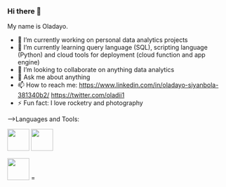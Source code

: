 ### Hi there 👋

 My name is Oladayo.

- 🔭 I’m currently working on personal data analytics projects
- 🌱 I’m currently learning query language (SQL), scripting language (Python) and cloud tools for deployment (cloud function and app engine)
- 👯 I’m looking to collaborate on anything data analytics
- 💬 Ask me about anything
- 📫 How to reach me: https://www.linkedin.com/in/oladayo-siyanbola-381340b2/ https://twitter.com/oladii1
- ⚡ Fun fact: I love rocketry and photography

-->Languages and Tools:

<img src="https://simpleicons.org/icons/mysql.svg" width="50" height="50">

<img src="https://simpleicons.org/icons/python.svg" width="50" height="50">

<img src="https://simpleicons.org/icons/googlecloud.svg" width="50" height="50"> =




